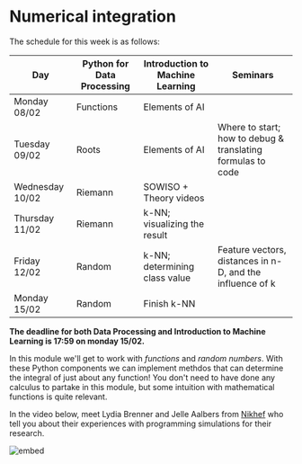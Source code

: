 # Numerical integration

The schedule for this week is as follows:

| Day             | Python for Data Processing | Introduction to Machine Learning | Seminars                                                    |
|-----------------|----------------------------|----------------------------------|-------------------------------------------------------------|
| Monday 08/02    | Functions                  | Elements of AI                   |                                                             |
| Tuesday 09/02   | Roots                      | Elements of AI                   | Where to start; how to debug & translating formulas to code |
| Wednesday 10/02 | Riemann                    | SOWISO + Theory videos           |                                                             |
| Thursday 11/02  | Riemann                    | k-NN; visualizing the result     |                                                             |
| Friday 12/02    | Random                     | k-NN; determining class value    | Feature vectors, distances in n-D, and the influence of k   |
| Monday 15/02    | Random                     | Finish k-NN                      |                                                             |

**The deadline for both Data Processing and Introduction to Machine Learning is 17:59 on monday 15/02.**


In this module we'll get to work with *functions* and *random numbers*. With these Python components we can implement methdos that can determine the integral of just about any function! You don't need to have done any calculus to partake in this module, but some intuition with mathematical functions is quite relevant.

In the video below, meet Lydia Brenner and Jelle Aalbers from [Nikhef](http://www.nikhef.nl/) who tell you about their experiences with programming simulations for their research.

![embed](https://player.vimeo.com/video/235030111)
